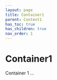 ```yaml
---
layout: page
title: Container1
parent: Context1
has_toc: true
has_children: true
nav_order: 1
---
```


# Container1
Container 1 ...
